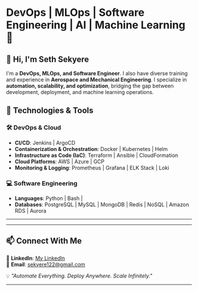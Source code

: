 

# **DevOps | MLOps | Software Engineering | AI | Machine Learning** 🚀  

## **👋 Hi, I'm Seth Sekyere**  

I'm a **DevOps, MLOps, and Software Engineer**. I also have diverse training and experience in **Aerospace and Mechanical Engineering**. I specialize in **automation, scalability, and optimization**, bridging the gap between development, deployment, and machine learning operations.  

## **🔧 Technologies & Tools**  

### 🛠 **DevOps & Cloud**  
- **CI/CD**: Jenkins | ArgoCD  
- **Containerization & Orchestration**: Docker | Kubernetes | Helm  
- **Infrastructure as Code (IaC)**: Terraform | Ansible | CloudFormation  
- **Cloud Platforms**: AWS | Azure | GCP  
- **Monitoring & Logging**: Prometheus | Grafana | ELK Stack | Loki  

 

### 💻 **Software Engineering**  
- **Languages**: Python | Bash |
- **Databases**: PostgreSQL | MySQL | MongoDB | Redis | NoSQL | Amazon RDS | Aurora  

---
  

---

## **📫 Connect With Me**  
📍 **LinkedIn**: [My LinkedIn](https://www.linkedin.com/in/seth-sekyere-54706119b/)   
📍 **Email**: sekyere122@gmail.com  

💡 *"Automate Everything. Deploy Anywhere. Scale Infinitely."*  

---

